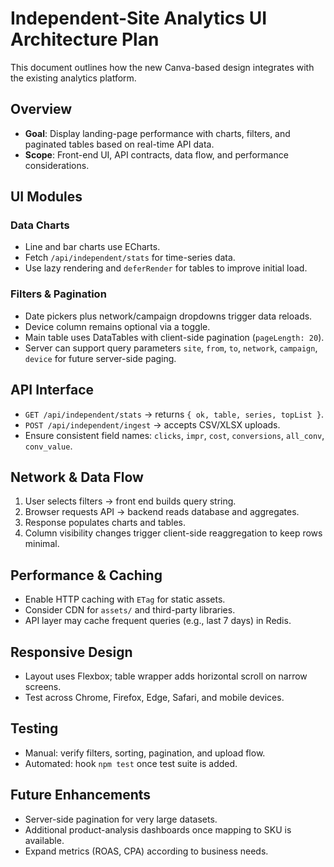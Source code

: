 # Independent-Site Analytics UI Architecture Plan

This document outlines how the new Canva-based design integrates with the existing analytics platform.

## Overview
- **Goal**: Display landing-page performance with charts, filters, and paginated tables based on real-time API data.
- **Scope**: Front-end UI, API contracts, data flow, and performance considerations.

## UI Modules
### Data Charts
- Line and bar charts use ECharts.
- Fetch `/api/independent/stats` for time-series data.
- Use lazy rendering and `deferRender` for tables to improve initial load.

### Filters & Pagination
- Date pickers plus network/campaign dropdowns trigger data reloads.
- Device column remains optional via a toggle.
- Main table uses DataTables with client-side pagination (`pageLength: 20`).
- Server can support query parameters `site`, `from`, `to`, `network`, `campaign`, `device` for future server-side paging.

## API Interface
- `GET /api/independent/stats` → returns `{ ok, table, series, topList }`.
- `POST /api/independent/ingest` → accepts CSV/XLSX uploads.
- Ensure consistent field names: `clicks`, `impr`, `cost`, `conversions`, `all_conv`, `conv_value`.

## Network & Data Flow
1. User selects filters → front end builds query string.
2. Browser requests API → backend reads database and aggregates.
3. Response populates charts and tables.
4. Column visibility changes trigger client-side reaggregation to keep rows minimal.

## Performance & Caching
- Enable HTTP caching with `ETag` for static assets.
- Consider CDN for `assets/` and third-party libraries.
- API layer may cache frequent queries (e.g., last 7 days) in Redis.

## Responsive Design
- Layout uses Flexbox; table wrapper adds horizontal scroll on narrow screens.
- Test across Chrome, Firefox, Edge, Safari, and mobile devices.

## Testing
- Manual: verify filters, sorting, pagination, and upload flow.
- Automated: hook `npm test` once test suite is added.

## Future Enhancements
- Server-side pagination for very large datasets.
- Additional product-analysis dashboards once mapping to SKU is available.
- Expand metrics (ROAS, CPA) according to business needs.

